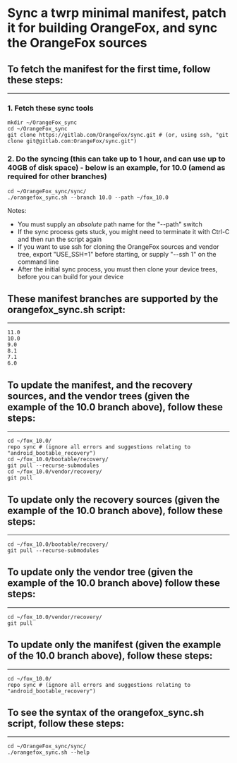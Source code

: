 # Sync a twrp minimal manifest, patch it for building OrangeFox, and sync the OrangeFox sources

## To fetch the manifest for the first time, follow these steps: ##
------------------------------------

### 1. Fetch these sync tools ###
	mkdir ~/OrangeFox_sync
	cd ~/OrangeFox_sync
	git clone https://gitlab.com/OrangeFox/sync.git # (or, using ssh, "git clone git@gitlab.com:OrangeFox/sync.git")

### 2. Do the syncing (this can take up to 1 hour, and can use up to 40GB of disk space) - below is an example, for 10.0 (amend as required for other branches) ##
	cd ~/OrangeFox_sync/sync/
	./orangefox_sync.sh --branch 10.0 --path ~/fox_10.0
Notes:
- You must supply an *absolute* path name for the "--path" switch
- If the sync process gets stuck, you might need to terminate it with Ctrl-C and then run the script again
- If you want to use ssh for cloning the OrangeFox sources and vendor tree, export "USE_SSH=1" before starting, or supply "--ssh 1" on the command line
- After the initial sync process, you must then clone your device trees, before you can build for your device

## These manifest branches are supported by the orangefox_sync.sh script: ##
----------------------------------
	11.0
	10.0
	9.0
	8.1
	7.1
	6.0

## To update the manifest, and the recovery sources, and the vendor trees (given the example of the 10.0 branch above), follow these steps: ##
----------------------------------
	cd ~/fox_10.0/
	repo sync # (ignore all errors and suggestions relating to "android_bootable_recovery")
	cd ~/fox_10.0/bootable/recovery/
	git pull --recurse-submodules
	cd ~/fox_10.0/vendor/recovery/
	git pull

## To update only the recovery sources (given the example of the 10.0 branch above), follow these steps: ##
----------------------------------
	cd ~/fox_10.0/bootable/recovery/
	git pull --recurse-submodules

## To update only the vendor tree (given the example of the 10.0 branch above) follow these steps: ##
----------------------------------
	cd ~/fox_10.0/vendor/recovery/
	git pull

## To update only the manifest (given the example of the 10.0 branch above), follow these steps: ##
----------------------------------
	cd ~/fox_10.0/
	repo sync # (ignore all errors and suggestions relating to "android_bootable_recovery")

## To see the syntax of the orangefox_sync.sh script, follow these steps: ##
----------------------------------
	cd ~/OrangeFox_sync/sync/
	./orangefox_sync.sh --help

